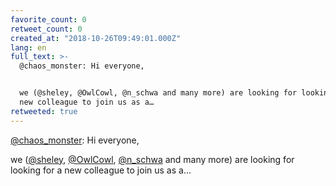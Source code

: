 ```yaml
---
favorite_count: 0
retweet_count: 0
created_at: "2018-10-26T09:49:01.000Z"
lang: en
full_text: >-
  @chaos_monster: Hi everyone,


  we (@sheley, @OwlCowl, @n_schwa and many more) are looking for looking for a
  new colleague to join us as a…
retweeted: true
---
```


[@chaos_monster](https://twitter.com/chaos_monster): Hi everyone,

we ([@sheley](https://twitter.com/sheley),
[@OwlCowl](https://twitter.com/OwlCowl), [@n_schwa](https://twitter.com/n_schwa)
and many more) are looking for looking for a new colleague to join us as a…
